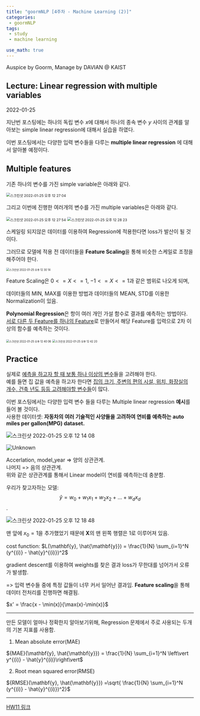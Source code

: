 ```yaml
---
title: "goormNLP [4주차 - Machine Learning (2)]"  
categories:
 - goormNLP
tags:
 - study
 - machine learning

use_math: true
---
```


Auspice by Goorm, Manage by DAVIAN @ KAIST

## Lecture: Linear regression with multiple variables

2022-01-25

지난번 포스팅에는 하나의 독립 변수 $x$에 대해서 하나의 종속 변수 $y$ 사이의 관계를 알아보는 simple linear regression에 대해서 실습을 하였다.

이번 포스팅에서는 다양한 입력 변수들을 다루는 **multiple linear regression** 에 대해서 알아볼 예정이다.



## Multiple features

기존 하나의 변수를 가진 simple variable은 아래와 같다.

<img src="https://user-images.githubusercontent.com/67947808/150905514-fe4ab955-0ae5-4420-bcb3-c90c2f56afe2.png" alt="스크린샷 2022-01-25 오후 12 27 04" style="zoom:67%;" />



그리고 이번에 진행한 여러개의 변수를 가진 multiple variables은 아래와 같다.

<img src="https://user-images.githubusercontent.com/67947808/150905595-3587636e-726b-4841-b661-0de24caa8a42.png" alt="스크린샷 2022-01-25 오후 12 27 54" style="zoom:67%;" />

<img src="https://user-images.githubusercontent.com/67947808/150905641-6d97a16b-2500-4b5f-b31b-bfeb041d7846.png" alt="스크린샷 2022-01-25 오후 12 28 23" style="zoom:67%;" />



스케일링 되지않은 데이터를 이용하여 Regression에 적용한다면 loss가 발산이 될 것이다. 

그러므로 모델에 적용 전 데이터들을 **Feature Scaling**을 통해 비슷한 스케일로 조정을 해주어야 한다.

<img src="https://user-images.githubusercontent.com/67947808/150905846-2c2f4cc9-5608-43de-a68c-c4dfef77aab3.png" alt="스크린샷 2022-01-25 오후 12 30 14" style="zoom: 50%;" />

Feature Scaling은 $0<=X<=1$, $-1<=X<=1$과 같은 범위로 나오게 되며,

데이터들의 MIN, MAX를 이용한 방법과 데이터들의 MEAN, STD를 이용한 Normalization이 있음.



**Polynomial Regression**은 항이 여러 개인 가설 함수로 결과를 예측하는 방법이다.  
<u>서로 다른 두 Feature를 하나의 Feature</u>로 만들어서 해당 Feature를 입력으로 2차 이상의 함수를 예측하는 것이다.

<img src="https://user-images.githubusercontent.com/67947808/150906733-e65649a3-d975-47a3-b77c-6fe7a7d455de.png" alt="스크린샷 2022-01-25 오후 12 40 06" style="zoom: 50%;" />

<img src="https://user-images.githubusercontent.com/67947808/150906938-6179f1fc-5d5e-43e5-a27b-c8e9cda2c6d2.png" alt="스크린샷 2022-01-25 오후 12 42 20" style="zoom:50%;" />





## Practice



실제로 <u>예측을 하고자 할 때 보통 하나 이상의 변수</u>들을 고려해야 한다.  
예를 들면 집 값을 예측을 하고자 한다면 <u>집의 크기, 주변의 편의 시설, 위치, 화장실의 개수, 건축 년도 등등 고려해야할 변수들</u>이 많다.

이번 포스팅에서는 다양한 입력 변수 들을 다루는 Multiple linear regression **예시**를 들어 볼 것이다.  
사용한 데이터셋: **자동차의 여러 기술적인 사양들을 고려하여 연비를 예측하는 auto miles per gallon(MPG) dataset.**



![스크린샷 2022-01-25 오후 12 14 08](https://user-images.githubusercontent.com/67947808/150904247-5cddc436-f796-4068-afc8-93ba00b9068f.png)

![Unknown](https://user-images.githubusercontent.com/67947808/150904351-8135aeb4-db27-4afa-8fe3-1b128d58dffa.png)



Accerlation, model_year => 양의 상관관계.  
나머지 => 음의 상관관계.  
위와 같은 상관관계를 통해서 Linear model이 연비를 예측하는데 충분함.  



우리가 찾고자하는 모델: $$\hat{y} = w_0 + w_1x_1 + w_2x_2 + ... + w_dx_d$$.

![스크린샷 2022-01-25 오후 12 18 48](https://user-images.githubusercontent.com/67947808/150904749-02fd2e70-59d5-4b03-9678-5c3abb197007.png)

맨 앞에 $x_0 = 1$을 추가했었기 때문에 $\mathbf{X}$의 맨 왼쪽 행렬은 1로 이루어져 있음. 



cost function: $L(\mathbf{y}, \hat{\mathbf{y}}) = \frac{1}{N} \sum_{i=1}^N (y^{(i)} - \hat{y}^{(i)})^2$



gradient descent를 이용하여 weights를 찾은 결과 loss가 무한대를 넘어가서 오류가 발생함.

=> 입력 변수들 중에 특정 값들이 너무 커서 일어난 결과임. **Feature scaling**을 통해 데이터 전처리를 진행하면 해결됨.

$x' = \frac{x - \min(x)}{\max(x)-\min(x)}$

---

만든 모델이 얼마나 정확한지 알아보기위해, Regression 문제에서 주로 사용되는 두개의 기본 지표를 사용함.

1. Mean absolute error(MAE)

${MAE}(\mathbf{y}, \hat{\mathbf{y}}) = \frac{1}{N} \sum_{i=1}^N \left\vert y^{(i)} - \hat{y}^{(i)}\right\vert$



2. Root mean squared error(RMSE)

${RMSE}(\mathbf{y}, \hat{\mathbf{y}}) =\sqrt{ \frac{1}{N} \sum_{i=1}^N (y^{(i)} - \hat{y}^{(i)})^2}$



---

[HW11 링크](https://github.com/wjh1065/goormNLP/blob/main/03_Machine_Learning/sol/%5BHW11%5D_Multiple_Linear_Regression.ipynb)

